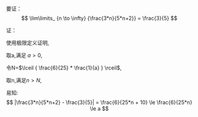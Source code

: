 要证：
$$
\lim\limits_ {n \to \infty} {\frac{3*n}{5*n+2}} = \frac{3}{5}
$$

证：

使用极限定义证明,

取a,满足 $a \gt 0$,

令N=$\lceil { \frac{6}{25} * \frac{1}{a} } \rceil$,

取n,满足$n\gt N$,

易知:
$$
|\frac{3*n}{5*n+2} - \frac{3}{5}| = \frac{6}{25*n + 10} 
\le \frac{6}{25*n} \le a
$$
